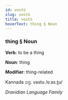 ```yaml
---
id: vostü
slug: vostü
title: vostü
hoverText: thing § Noun
---
```


### thing § Noun

**Verb**: to be a thing

**Noun**: thing

**Modifier**: thing-related

Kannada ವಸ್ತು vastu /ʋːas.t̪u/

*Dravidian Language Family*